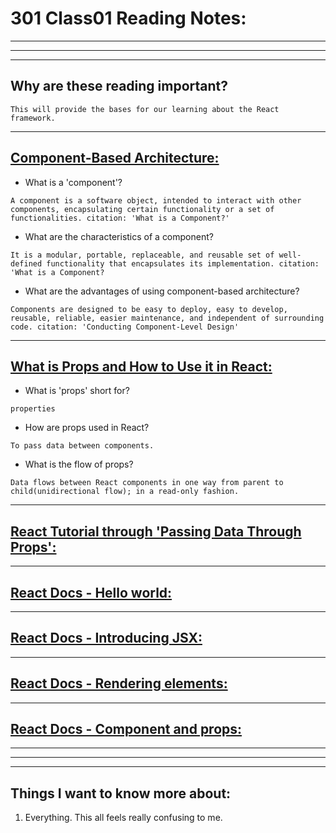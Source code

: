 # **301 Class01 Reading Notes:**
---
---
---
## Why are these reading important?

```
This will provide the bases for our learning about the React framework.
```

---

## [**Component-Based Architecture:**](https://www.tutorialspoint.com/software_architecture_design/component_based_architecture.htm)

* What is a 'component'?

```
A component is a software object, intended to interact with other components, encapsulating certain functionality or a set of functionalities. citation: 'What is a Component?'
```

* What are the characteristics of a component?

```
It is a modular, portable, replaceable, and reusable set of well-defined functionality that encapsulates its implementation. citation: 'What is a Component?
```

* What are the advantages of using component-based architecture?

```
Components are designed to be easy to deploy, easy to develop, reusable, reliable, easier maintenance, and independent of surrounding code. citation: 'Conducting Component-Level Design'
```

---

## [**What is Props and How to Use it in React:**](https://itnext.io/what-is-props-and-how-to-use-it-in-react-da307f500da0#:~:text=%E2%80%9CProps%E2%80%9D%20is%20a%20special%20keyword,way%20from%20parent%20to%20child)

* What is 'props' short for?

```
properties
```

* How are props used in React?

```
To pass data between components.
```

* What is the flow of props?

```
Data flows between React components in one way from parent to child(unidirectional flow); in a read-only fashion.
```

---

## [**React Tutorial through 'Passing Data Through Props':**](https://reactjs.org/tutorial/tutorial.html)

---

## [**React Docs - Hello world:**](https://reactjs.org/docs/hello-world.html)

---

## [**React Docs - Introducing JSX:**](https://reactjs.org/docs/introducing-jsx.html)

---

## [**React Docs - Rendering elements:**](https://reactjs.org/docs/rendering-elements.html)

---

## [**React Docs - Component and props:**](https://reactjs.org/docs/components-and-props.html)

---
---
---
## **Things I want to know more about:**

1. Everything. This all feels really confusing to me.

